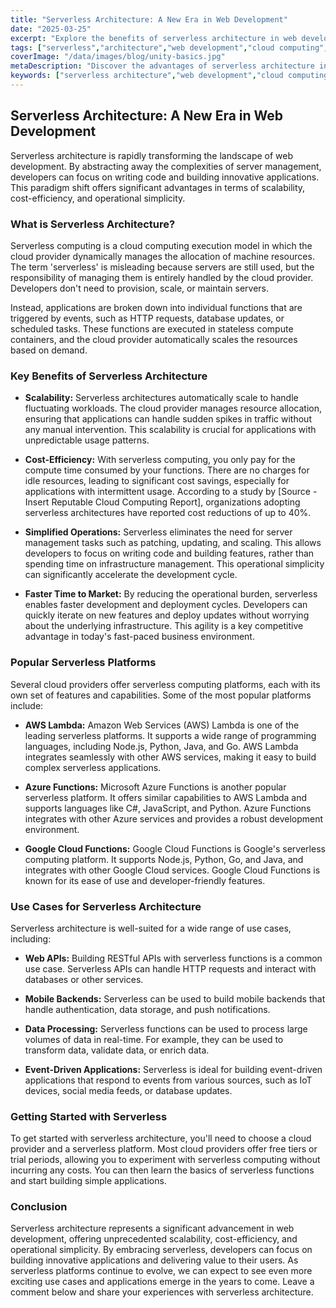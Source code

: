 ```yaml
---
title: "Serverless Architecture: A New Era in Web Development"
date: "2025-03-25"
excerpt: "Explore the benefits of serverless architecture in web development, including scalability, cost-efficiency, and simplified operations. Learn how serverless is revolutionizing the way applications are built and deployed."
tags: ["serverless","architecture","web development","cloud computing","AWS Lambda","Azure Functions","Google Cloud Functions"]
coverImage: "/data/images/blog/unity-basics.jpg"
metaDescription: "Discover the advantages of serverless architecture in web development, including scalability, cost savings, and simplified operations. Learn about AWS Lambda, Azure Functions, and Google Cloud Functions."
keywords: ["serverless architecture","web development","cloud computing","AWS Lambda","Azure Functions","Google Cloud Functions","scalability","cost-efficiency","serverless applications"]
---
```


## Serverless Architecture: A New Era in Web Development

Serverless architecture is rapidly transforming the landscape of web development. By abstracting away the complexities of server management, developers can focus on writing code and building innovative applications. This paradigm shift offers significant advantages in terms of scalability, cost-efficiency, and operational simplicity.

### What is Serverless Architecture?

Serverless computing is a cloud computing execution model in which the cloud provider dynamically manages the allocation of machine resources. The term 'serverless' is misleading because servers are still used, but the responsibility of managing them is entirely handled by the cloud provider. Developers don't need to provision, scale, or maintain servers.

Instead, applications are broken down into individual functions that are triggered by events, such as HTTP requests, database updates, or scheduled tasks. These functions are executed in stateless compute containers, and the cloud provider automatically scales the resources based on demand.

### Key Benefits of Serverless Architecture

*   **Scalability:** Serverless architectures automatically scale to handle fluctuating workloads. The cloud provider manages resource allocation, ensuring that applications can handle sudden spikes in traffic without any manual intervention. This scalability is crucial for applications with unpredictable usage patterns.

*   **Cost-Efficiency:** With serverless computing, you only pay for the compute time consumed by your functions. There are no charges for idle resources, leading to significant cost savings, especially for applications with intermittent usage. According to a study by [Source - Insert Reputable Cloud Computing Report], organizations adopting serverless architectures have reported cost reductions of up to 40%.

*   **Simplified Operations:** Serverless eliminates the need for server management tasks such as patching, updating, and scaling. This allows developers to focus on writing code and building features, rather than spending time on infrastructure management. This operational simplicity can significantly accelerate the development cycle.

*   **Faster Time to Market:** By reducing the operational burden, serverless enables faster development and deployment cycles. Developers can quickly iterate on new features and deploy updates without worrying about the underlying infrastructure. This agility is a key competitive advantage in today's fast-paced business environment.

### Popular Serverless Platforms

Several cloud providers offer serverless computing platforms, each with its own set of features and capabilities. Some of the most popular platforms include:

*   **AWS Lambda:** Amazon Web Services (AWS) Lambda is one of the leading serverless platforms. It supports a wide range of programming languages, including Node.js, Python, Java, and Go. AWS Lambda integrates seamlessly with other AWS services, making it easy to build complex serverless applications.

*   **Azure Functions:** Microsoft Azure Functions is another popular serverless platform. It offers similar capabilities to AWS Lambda and supports languages like C#, JavaScript, and Python. Azure Functions integrates with other Azure services and provides a robust development environment.

*   **Google Cloud Functions:** Google Cloud Functions is Google's serverless computing platform. It supports Node.js, Python, Go, and Java, and integrates with other Google Cloud services. Google Cloud Functions is known for its ease of use and developer-friendly features.

### Use Cases for Serverless Architecture

Serverless architecture is well-suited for a wide range of use cases, including:

*   **Web APIs:** Building RESTful APIs with serverless functions is a common use case. Serverless APIs can handle HTTP requests and interact with databases or other services.

*   **Mobile Backends:** Serverless can be used to build mobile backends that handle authentication, data storage, and push notifications.

*   **Data Processing:** Serverless functions can be used to process large volumes of data in real-time. For example, they can be used to transform data, validate data, or enrich data.

*   **Event-Driven Applications:** Serverless is ideal for building event-driven applications that respond to events from various sources, such as IoT devices, social media feeds, or database updates.

### Getting Started with Serverless

To get started with serverless architecture, you'll need to choose a cloud provider and a serverless platform. Most cloud providers offer free tiers or trial periods, allowing you to experiment with serverless computing without incurring any costs. You can then learn the basics of serverless functions and start building simple applications.

### Conclusion

Serverless architecture represents a significant advancement in web development, offering unprecedented scalability, cost-efficiency, and operational simplicity. By embracing serverless, developers can focus on building innovative applications and delivering value to their users. As serverless platforms continue to evolve, we can expect to see even more exciting use cases and applications emerge in the years to come. Leave a comment below and share your experiences with serverless architecture.

    